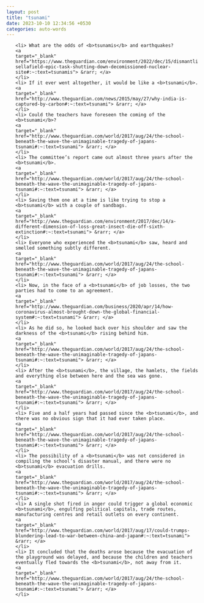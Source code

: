 ```yaml
---
layout: post
title: "tsunami"
date: 2023-10-10 12:34:56 +0530
categories: auto-words
---
```

<ol>

    <li> What are the odds of <b>tsunamis</b> and earthquakes?
    <a 
    target="_blank" 
    href="https://www.theguardian.com/environment/2022/dec/15/dismantling-sellafield-epic-task-shutting-down-decomissioned-nuclear-site#:~:text=tsunamis"> &rarr; </a>
    </li>
    <li> If it ever went altogether, it would be like a <b>tsunami</b>.
    <a 
    target="_blank" 
    href="http://www.theguardian.com/news/2015/may/27/why-india-is-captured-by-carbon#:~:text=tsunami"> &rarr; </a>
    </li>
    <li> Could the teachers have foreseen the coming of the <b>tsunami</b>?
    <a 
    target="_blank" 
    href="http://www.theguardian.com/world/2017/aug/24/the-school-beneath-the-wave-the-unimaginable-tragedy-of-japans-tsunami#:~:text=tsunami"> &rarr; </a>
    </li>
    <li> The committee’s report came out almost three years after the <b>tsunami</b>.
    <a 
    target="_blank" 
    href="http://www.theguardian.com/world/2017/aug/24/the-school-beneath-the-wave-the-unimaginable-tragedy-of-japans-tsunami#:~:text=tsunami"> &rarr; </a>
    </li>
    <li> Saving them one at a time is like trying to stop a <b>tsunami</b> with a couple of sandbags.
    <a 
    target="_blank" 
    href="http://www.theguardian.com/environment/2017/dec/14/a-different-dimension-of-loss-great-insect-die-off-sixth-extinction#:~:text=tsunami"> &rarr; </a>
    </li>
    <li> Everyone who experienced the <b>tsunami</b> saw, heard and smelled something subtly different.
    <a 
    target="_blank" 
    href="http://www.theguardian.com/world/2017/aug/24/the-school-beneath-the-wave-the-unimaginable-tragedy-of-japans-tsunami#:~:text=tsunami"> &rarr; </a>
    </li>
    <li> Now, in the face of a <b>tsunami</b> of job losses, the two parties had to come to an agreement.
    <a 
    target="_blank" 
    href="http://www.theguardian.com/business/2020/apr/14/how-coronavirus-almost-brought-down-the-global-financial-system#:~:text=tsunami"> &rarr; </a>
    </li>
    <li> As he did so, he looked back over his shoulder and saw the darkness of the <b>tsunami</b> rising behind him.
    <a 
    target="_blank" 
    href="http://www.theguardian.com/world/2017/aug/24/the-school-beneath-the-wave-the-unimaginable-tragedy-of-japans-tsunami#:~:text=tsunami"> &rarr; </a>
    </li>
    <li> After the <b>tsunami</b>, the village, the hamlets, the fields and everything else between here and the sea was gone.
    <a 
    target="_blank" 
    href="http://www.theguardian.com/world/2017/aug/24/the-school-beneath-the-wave-the-unimaginable-tragedy-of-japans-tsunami#:~:text=tsunami"> &rarr; </a>
    </li>
    <li> Five and a half years had passed since the <b>tsunami</b>, and there was no obvious sign that it had ever taken place.
    <a 
    target="_blank" 
    href="http://www.theguardian.com/world/2017/aug/24/the-school-beneath-the-wave-the-unimaginable-tragedy-of-japans-tsunami#:~:text=tsunami"> &rarr; </a>
    </li>
    <li> The possibility of a <b>tsunami</b> was not considered in compiling the school’s disaster manual, and there were no <b>tsunami</b> evacuation drills.
    <a 
    target="_blank" 
    href="http://www.theguardian.com/world/2017/aug/24/the-school-beneath-the-wave-the-unimaginable-tragedy-of-japans-tsunami#:~:text=tsunami"> &rarr; </a>
    </li>
    <li> A single shot fired in anger could trigger a global economic <b>tsunami</b>, engulfing political capitals, trade routes, manufacturing centres and retail outlets on every continent.
    <a 
    target="_blank" 
    href="http://www.theguardian.com/world/2017/aug/17/could-trumps-blundering-lead-to-war-between-china-and-japan#:~:text=tsunami"> &rarr; </a>
    </li>
    <li> It concluded that the deaths arose because the evacuation of the playground was delayed, and because the children and teachers eventually fled towards the <b>tsunami</b>, not away from it.
    <a 
    target="_blank" 
    href="http://www.theguardian.com/world/2017/aug/24/the-school-beneath-the-wave-the-unimaginable-tragedy-of-japans-tsunami#:~:text=tsunami"> &rarr; </a>
    </li>